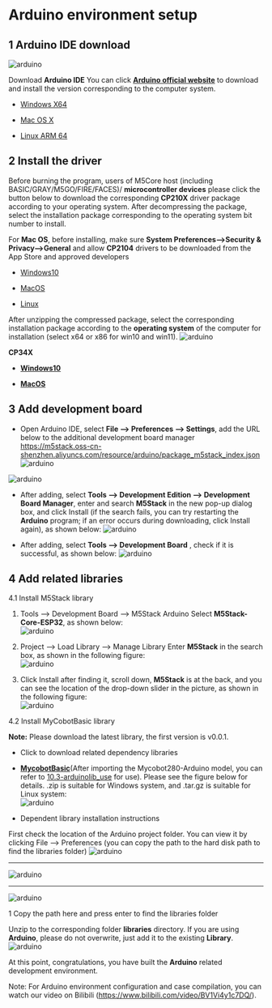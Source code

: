 # Arduino environment setup

## 1 **Arduino IDE** download
![arduino](../../../resources/3-FunctionsAndApplications/6.developmentGuide/Arduino/build/10-1-1-001.jpg)

Download **Arduino IDE** You can click [**Arduino official website**](https://www.arduino.cc/en/software) to download and install the version corresponding to the computer system.

- [Windows X64](https://downloads.arduino.cc/arduino-1.8.16-windows.exe)

- [Mac OS X](https://downloads.arduino.cc/arduino-1.8.16-macosx.zip)

- [Linux ARM 64](https://downloads.arduino.cc/arduino-1.8.16-linuxaarch64.tar.xz)

## 2 Install the driver

Before burning the program, users of M5Core host (including BASIC/GRAY/M5GO/FIRE/FACES)/ **microcontroller devices** please click the button below to download the corresponding **CP210X** driver package according to your operating system. After decompressing the package, select the installation package corresponding to the operating system bit number to install.

For **Mac OS**, before installing, make sure **System Preferences-->Security & Privacy-->General** and allow **CP2104** drivers to be downloaded from the App Store and approved developers

* [Windows10](https://m5stack.oss-cn-shenzhen.aliyuncs.com/resource/drivers/CP210x_VCP_Windows.zip)

* [MacOS](https://m5stack.oss-cn-shenzhen.aliyuncs.com/resource/drivers/CP210x_VCP_MacOS.zip)

* [Linux](https://m5stack.oss-cn-shenzhen.aliyuncs.com/resource/drivers/CP210x_VCP_Linux.zip)

After unzipping the compressed package, select the corresponding installation package according to the **operating system** of the computer for installation (select x64 or x86 for win10 and win11).
![arduino](../../../resources/3-FunctionsAndApplications/6.developmentGuide/Arduino/build/10-1-2-001.png)

**CP34X**

- [ **Windows10** ](https://download.elephantrobotics.com/software/drivers/CH9102_VCP_SER_Windows.exe)

- [ **MacOS** ](https://download.elephantrobotics.com/software/drivers/CH9102_VCP_MacOS.zip)
## 3 Add development board

* Open Arduino IDE, select **File --> Preferences --> Settings**, add the URL below to the additional development board manager
https://m5stack.oss-cn-shenzhen.aliyuncs.com/resource/arduino/package_m5stack_index.json
![arduino](../../../resources/3-FunctionsAndApplications/6.developmentGuide/Arduino/build/10-1-3-001.png)

![arduino](../../../resources/3-FunctionsAndApplications/6.developmentGuide/Arduino/build/10-1-3-002.png)

* After adding, select **Tools --> Development Edition --> Development Board Manager**, enter and search **M5Stack** in the new pop-up dialog box, and click Install (if the search fails, you can try restarting the **Arduino** program; if an error occurs during downloading, click Install again), as shown below:
![arduino](../../../resources/3-FunctionsAndApplications/6.developmentGuide/Arduino/build/10-1-3-003.png)

* After adding, select **Tools --> Development Board** , check if it is successful, as shown below:
![arduino](../../../resources/3-FunctionsAndApplications/6.developmentGuide/Arduino/build/10-1-3-004.png)

## 4 Add related libraries
4.1 Install M5Stack library<br>
1. Tools --> Development Board --> M5Stack Arduino Select **M5Stack-Core-ESP32**, as shown below:<br>
![arduino](../../../resources/3-FunctionsAndApplications/6.developmentGuide/Arduino/build/10-1-4.1-001.png)

2. Project --> Load Library --> Manage Library Enter **M5Stack** in the search box, as shown in the following figure:<br>
![arduino](../../../resources/3-FunctionsAndApplications/6.developmentGuide/Arduino/build/10-1-4.1-002.png)

3. Click Install after finding it, scroll down, **M5Stack** is at the back, and you can see the location of the drop-down slider in the picture, as shown in the following figure:<br>
![arduino](../../../resources/3-FunctionsAndApplications/6.developmentGuide/Arduino/build/10-1-4.1-003.png)

4.2 Install MyCobotBasic library<br>

**Note:** Please download the latest library, the first version is v0.0.1.

* Click to download related dependency libraries
- [**MycobotBasic**](https://github.com/elephantrobotics/MyCobotBasic/tags)(After importing the Mycobot280-Arduino model, you can refer to [10.3-arduinolib_use](10.3-arduinolib_use.md) for use). Please see the figure below for details. .zip is suitable for Windows system, and .tar.gz is suitable for Linux system:<br>
![arduino](../../../resources/3-FunctionsAndApplications/6.developmentGuide/Arduino/build/10-1-4.2-001.png)

* Dependent library installation instructions

First check the location of the Arduino project folder. You can view it by clicking File --> Preferences (you can copy the path to the hard disk path to find the libraries folder)
![arduino](../../../resources/3-FunctionsAndApplications/6.developmentGuide/Arduino/build/10-1-4.2-002.png)

---
![arduino](../../../resources/3-FunctionsAndApplications/6.developmentGuide/Arduino/build/10-1-4.2-003.png)

---
![arduino](../../../resources/3-FunctionsAndApplications/6.developmentGuide/Arduino/build/10-1-4.2-004.jpg)

1 Copy the path here and press enter to find the libraries folder

Unzip to the corresponding folder **libraries** directory. If you are using **Arduino**, please do not overwrite, just add it to the existing **Library**.
![arduino](../../../resources/3-FunctionsAndApplications/6.developmentGuide/Arduino/build/10-1-4.2-005.png)

At this point, congratulations, you have built the **Arduino** related development environment.

Note: For Arduino environment configuration and case compilation, you can watch our video on Bilibili (https://www.bilibili.com/video/BV1Vi4y1c7DQ/).